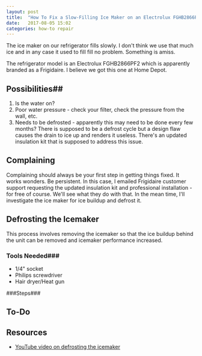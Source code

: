 ```yaml
---
layout: post
title:  "How To Fix a Slow-Filling Ice Maker on an Electrolux FGHB2866PF2"
date:   2017-08-05 15:02
categories: how-to repair 
---
```


The ice maker on our refrigerator fills slowly. I don't think we use that much ice and in any case it used to fill fill no problem. Something is amiss.

The refrigerator model is an Electrolux FGHB2866PF2 which is apparently branded as a Frigidaire. I believe we got this one at Home Depot.

## Possibilities##

1. Is the water on?
2. Poor water pressure - check your filter, check the pressure from the wall, etc.
2. Needs to be defrosted - apparently this may need to be done every few months? There is supposed to be a defrost cycle but a design flaw causes the drain to ice up and renders it useless. There's an updated insulation kit that is supposed to address this issue.

## Complaining ##

Complaining should always be your first step in getting things fixed. It works wonders. Be persistent. In this case, I emailed Frigidaire customer support requesting the updated insulation kit and professional installation - for free of course. We'll see what they do with that. In the mean time, I'll investigate the ice maker for ice buildup and defrost it.

## Defrosting the Icemaker ##

This process involves removing the icemaker so that the ice buildup behind the unit can be removed and icemaker performance increased.

### Tools Needed###

* 1/4" socket
* Philips screwdriver
* Hair dryer/Heat gun

###Steps###

## To-Do ##

## Resources ##

* [YouTube video on defrosting the icemaker](https://www.youtube.com/watch?v=KsV-Zno92Fk)